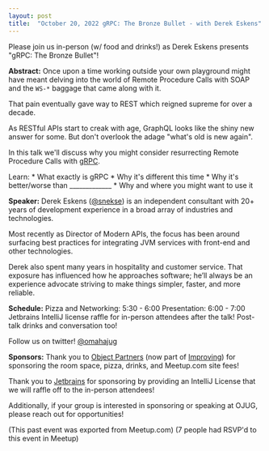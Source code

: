 ```yaml
---
layout: post
title:  "October 20, 2022 gRPC: The Bronze Bullet - with Derek Eskens"
---
```


Please join us in-person (w/ food and drinks!) as Derek Eskens presents "gRPC: The Bronze Bullet"!

**Abstract:**
Once upon a time working outside your own playground might have meant delving into the world of Remote Procedure Calls with SOAP and the `WS-*` baggage that came along with it.

That pain eventually gave way to REST which reigned supreme for over a decade.

As RESTful APIs start to creak with age, GraphQL looks like the shiny new answer for some. But don't overlook the adage "what's old is new again".

In this talk we'll discuss why you might consider resurrecting Remote Procedure Calls with [gRPC](https://grpc.io/).

Learn:
\* What exactly is gRPC
\* Why it's different this time
\* Why it's better/worse than _____________
\* Why and where you might want to use it

**Speaker:**
Derek Eskens ([@snekse](https://twitter.com/snekse/)) is an independent consultant with 20+ years of development experience in a broad array of industries and technologies.

Most recently as Director of Modern APIs, the focus has been around surfacing best practices for integrating JVM services with front-end and other technologies.

Derek also spent many years in hospitality and customer service. That exposure has influenced how he approaches software; he’ll always be an experience advocate striving to make things simpler, faster, and more reliable.

**Schedule:**
Pizza and Networking: 5:30 - 6:00
Presentation: 6:00 - 7:00
Jetbrains IntelliJ license raffle for in-person attendees after the talk!
Post-talk drinks and conversation too!

Follow us on twitter! [@omahajug](https://twitter.com/omahajug/)

**Sponsors:**
Thank you to [Object Partners](https://objectpartners.com/) (now part of [Improving](https://improving.com/)) for sponsoring the room space, pizza, drinks, and Meetup.com site fees!

Thank you to [Jetbrains](https://www.jetbrains.com/idea/) for sponsoring by providing an IntelliJ License that we will raffle off to the in-person attendees!

Additionally, if your group is interested in sponsoring or speaking at OJUG, please reach out for opportunities!

(This past event was exported from Meetup.com)
(7 people had RSVP'd to this event in Meetup)